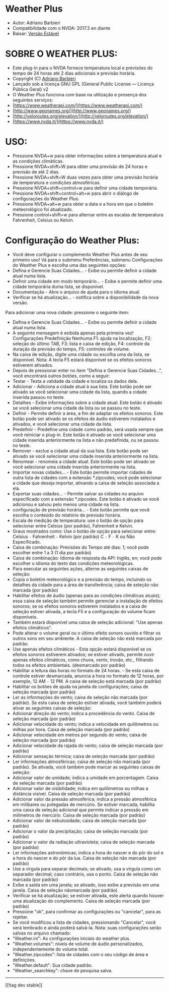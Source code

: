 # Weather Plus #

* Autor: Adriano Barbieri
* Compatibilidade com o NVDA: 2017.3 en diante
* Baixar: [Versão Estável][1]

# SOBRE O WEATHER PLUS: #

* Este plug-in para o NVDA fornece temperatura local e previsões do
  tempo  de 24 horas até 2 dias adicionais e previsão horária.
* Copyright (C) [Adriano Barbieri](mailto:adrianobarb@yahoo.it)
* Lançado sob a licença GNU GPL (General Public License — Licença Pública
  Geral) v2
* O Weather Plus funciona com base na utilização e presença dos seguintes
  serviços:
* [https://www.weatherapi.com/](https://www.weatherapi.com/)
* [http://www.geonames.org/](http://www.geonames.org/)
* [http://veloroutes.org/elevation/](http://veloroutes.org/elevation/)
* [https://www.nvda.it/](https://www.nvda.it/)

# USO: #

* Pressione NVDA+w para obter informações sobre a temperatura atual e as
  condições climáticas.
* Pressione NVDA+shift+W para obter uma previsão de 24 horas e previsão de
  até 2 dias.
* Pressione NVDA+shift+W duas vezes para obter uma previsão horária de temperatura e condições atmosféricas.
* Pressione NVDA+shift+control+w para definir uma cidade temporária.
* Pressione NVDA+shift+control+alt+w para abrir o diálogo de configurações
  do Weather Plus.
* Pressione NVDA+alt+w para obter a data e a hora em que o boletim
  meteorológico foi atualizado.
* Pressione control+shift+w para alternar entre as escalas de temperatura
  Fahrenheit, Celsius ou Kelvin.

# Configuração do Weather Plus: #

* Você deve configurar o complemento Weather Plus antes de seu primeiro uso! Vá para o submenu Preferências, submenu Configurações do Weather Plus e escolha uma das seguintes opções:
 * Defina e Gerencie Suas Cidades... - Exibe ou permite definir a cidade atual numa lista.
 * Definir uma cidade em modo temporário... - Exibe e permite definir uma cidade temporária duma lista, se disponível.
 * Documentação - Abre o arquivo de ajuda para o idioma atual.
 * Verificar se há atualização... - notifica sobre a disponibilidade da nova versão.

Para adicionar uma nova cidade: pressione o seguinte item:

* Defina e Gerencie Suas Cidades... - Exibe ou permite definir a cidade
  atual numa lista.
* A seguinte mensagem é exibida apenas pela primeira vez! Configurações
  Predefinição Nenhuma F1: ajuda na localização, F2: seleção do último TAB,
  F3: lista e caixa de edição, F4: controle da duração da previsão do tempo,
  F5: controles de volume.
* Na caixa de edição, digite uma cidade ou escolha uma da lista, se disponível. Nota: A tecla F5 estará
  disponível se os efeitos sonoros estiverem ativados.
* Depois de pressionar enter no item "Defina e Gerencie Suas Cidades...",
  você encontrará outros botões, como a seguir:
* Testar - Testa a validade da cidade e localiza os dados dela.
* Adicionar - Adiciona a cidade atual à sua lista. Este botão pode ser
  ativado se você selecionar uma cidade da lista, quando a cidade inserida
  passou no teste.
* Detalhes - Exibe informações sobre a cidade atual. Este botão é ativado se
  você selecionar uma cidade da lista ou se passou no teste.
* Definir - Permite definir a área, a fim de adaptar os efeitos
  sonoros. Este botão pode ser ativado se os efeitos de áudio estiverem
  instalados e ativados, e você selecionar uma cidade da lista.
* Predefinir - Predefine uma cidade como padrão, será usada sempre que você
  reiniciar o plug-in. Este botão é ativado se você selecionar uma cidade
  inserida anteriormente na lista e não predefinida, ou se passou no teste.
* Remover - exclue a cidade atual da sua lista. Este botão pode ser ativado
  se você selecionar uma cidade inserida anteriormente na lista.
* Renomear - renomeia a cidade atual. Este botão pode ser ativado se você
  selecionar uma cidade inserida anteriormente na lista.
* Importar novas cidades... - Este botão permite importar cidades de outra
  lista de cidades com a extensão *.zipcodes; você pode selecionar a cidade
  que deseja importar, ativando a caixa de seleção associada a ela.
* Exportar suas cidades... - Permite salvar as cidades no arquivo
  especificado com a extensão *.zipcodes. Este botão é ativado se você
  adicionou e salvou pelo menos uma cidade na lista.
* configuração de previsão horária... - Este botão permite que você escolha o conteúdo do relatório de previsão horária.
* Escala de medição de temperatura: use o botão de opção para selecionar
  entre Celsius (por padrão), Fahrenheit e Kelvin.
* Graus mostrados como: Use o botão de opção para selecionar entre: Celsius
  `-` Fahrenheit `-` Kelvin (por padrão) C `-` F `-` K ou Não Especificado.
* Caixa de combinação: Previsões do Tempo até dias: 1; você pode escolher
  entre 1 a 3 (1 dia por padrão)
* Caixa de combinação: Idioma de resposta da API: Inglês, en; você pode escolher o idioma do texto das condições meteorológicas.
* Para executar as seguintes ações, alterne as seguintes caixas de seleção:
* Copia o boletim meteorológico e a previsão do tempo, incluindo os detalhes
  da cidade para a área de transferência; caixa de seleção não marcada (por
  padrão)
* Habilitar efeitos de áudio (apenas para as condições climáticas atuais);
  essa caixa de seleção também permite gerenciar a instalação de efeitos
  sonoros; se os efeitos sonoros estiverem instalados e a caixa de seleção
  estiver ativada, a tecla F5 e a configuração do volume ficam disponíveis.
* Também estará disponível uma caixa de seleção adicional: "Use apenas
  efeitos climáticos".
* Pode alterar o volume geral ou o último efeito sonoro ouvido e filtrar os
  outros sons em seu ambiente. A caixa de seleção não está marcada por
  padrão.
* Use apenas efeitos climáticos - Esta opção estará disponível se os efeitos
  sonoros estiverem ativados; se estiver ativado, permite ouvir apenas
  efeitos climáticos, como chuva, vento, trovão, etc., filtrando todos os
  efeitos ambientais. (desmarcado por padrão)
* Habilitar a leitura das horas no formato de 24 horas. - Se esta caixa de
  controle estiver desmarcada, anuncia a hora no formato de 12 horas, por
  exemplo, 12 AM `-` 12 PM. A caixa de seleção está marcada (por padrão)
* Habilitar os botões de ajuda na janela de configurações; caixa de seleção
  marcada (por padrão)
* Ler as informações do vento; caixa de seleção não marcada (por padrão). Se
  esta caixa de seleção estiver ativada, você também poderá ativar as
  seguintes caixas de seleção:
* Adicionar direção do vento; indica a procedência do vento. Caixa de
  seleção marcada (por padrão)
* Adicionar velocidade do vento; indica a velocidade em quilômetros ou
  milhas por hora. Caixa de seleção marcada (por padrão)
* Adicionar velocidade em metros por segundo do vento; caixa de seleção
  marcada (por padrão)
* Adicionar velocidade da rajada do vento; caixa de seleção marcada (por padrão)
* Adicionar sensação térmica; caixa de seleção marcada (por padrão)
* Ler informações atmosféricas; caixa de seleção não marcada (por
  padrão). Se ativada, você também pode marcar as seguintes caixas de
  seleção:
* Adicionar valor de umidade; indica a umidade em porcentagem. Caixa de
  seleção marcada (por padrão)
* Adicionar valor de visibilidade; indica em quilômetros ou milhas a
  distância visível. Caixa de seleção marcada (por padrão)
* Adicionar valor da pressão atmosférica; indica a pressão atmosférica em
  milibares ou polegadas de mercúrio. Se estiver marcada, habilita uma caixa
  de seleção adicional que permite indicar a pressão em milímetros de
  mercúrio. Caixa de seleção marcada (por padrão)
* Adicionar valor de nebulosidade; caixa de seleção marcada (por padrão)
* Adicionar o valor da precipitação; caixa de seleção marcada (por padrão)
* Adicionar o valor da radiação ultravioleta; caixa de seleção marcada (por padrão)
* Ler informações astronômicas; indica a hora do nascer e do pôr do sol e a hora do nascer e do pôr da lua. Caixa de seleção não marcada (por padrão)
* Use a vírgula para separar decimais; se ativado, usa a vírgula como um
  separador decimal; caso contrário, usa o ponto. Caixa de seleção não
  marcada (por padrão)
* Exibe a saída em uma janela; se ativado, isso exibe a previsão em uma janela.
  Caixa de seleção nãomarcada (por padrão)
* Verificar se há atualização; se estiver ativada, este alerta quando houver
  uma atualização do complemento. Caixa de seleção marcada (por padrão)
* Pressione "ok", para confirmar as configurações ou "cancelar", para as
  rejeitar.
* Se você modificou a lista de cidades, pressionando "Cancelar", você será
  lembrado e ainda poderá salvá-la. Nota: suas configurações serão salvas no
  arquivo chamado:
* "Weather.ini": As configurações iniciais do weather plus.
* "Weather.volumes": níveis de volume de áudio personalizados,
  independentemente do volume total.
* "Weather.zipcodes": lista de cidades com o seu código de área e
  definições.
* "Weather.default": Sua cidade padrão.
* "Weather_searchkey": chave de pesquisa salva.

--------------------------------------------------------------------------------

[[!tag dev stable]]

[1]: https://addons.nvda-project.org/files/get.php?file=wetp